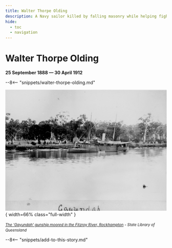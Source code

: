 ```yaml
---
title: Walter Thorpe Olding
description: A Navy sailor killed by falling masonry while helping fight a fire in Brisbane
hide:
  - toc
  - navigation 
---
```


# Walter Thorpe Olding

**25 September 1888 — 30 April 1912**

--8<-- "snippets/walter-thorpe-olding.md"

![The 'Gayundah' gunship moored in the Fitzroy River, Rockhampton.](../assets/gayundah-ship.jpeg){ width=66% class="full-width" }

*<small>[The 'Gayundah' gunship moored in the Fitzroy River, Rockhampton](https://onesearch.slq.qld.gov.au/permalink/61SLQ_INST/1dejkfd/alma99183513114502061) - State Library of Queensland</small>*
 
--8<-- "snippets/add-to-this-story.md"